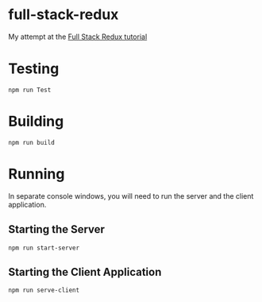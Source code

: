 # full-stack-redux
My attempt at the [Full Stack Redux tutorial](https://teropa.info/blog/2015/09/10/full-stack-redux-tutorial.html)

# Testing
```
npm run Test
```

# Building
```
npm run build
```

# Running
In separate console windows, you will need to run the server and the client application.

## Starting the Server
```
npm run start-server
```

## Starting the Client Application
```
npm run serve-client
```
